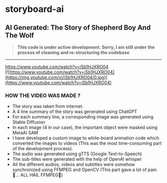 # storyboard-ai

## AI Generated: The Story of Shepherd Boy And The Wolf

> **This code is under active development. Sorry, I am still under the process of cleaning and re-structuring the codebase**

---

https://www.youtube.com/watch?v=iSb1HJXRO04  
[![https://www.youtube.com/watch?v=iSb1HJXRO04](https://img.youtube.com/vi/iSb1HJXRO04/0.jpg)](https://www.youtube.com/watch?v=iSb1HJXRO04)


### HOW THE VIDEO WAS MADE ? 

- The story was taken from internet.
- A 4 line summary of the story was generated using ChatGPT
- For each summary line, a corresponding image was generated using Stable Diffusion
- In each image (4 in our case), the important object were masked using MetaAI SAM 
- I have developed a custom image to white-board animation code which converted the images to videos (This was the most time-consuming part of the development process). 
- The audio was generated using gTTS (Google Text-to-Speech)
- The sub-titles were generated with the help of OpenAI whisper 
- All the different audios, videos and subtitles were somehow synchronized using FFMPEG and OpenCV (This part gave a lot of pain🥲... ALL HAIL FFMPEG🙌)

